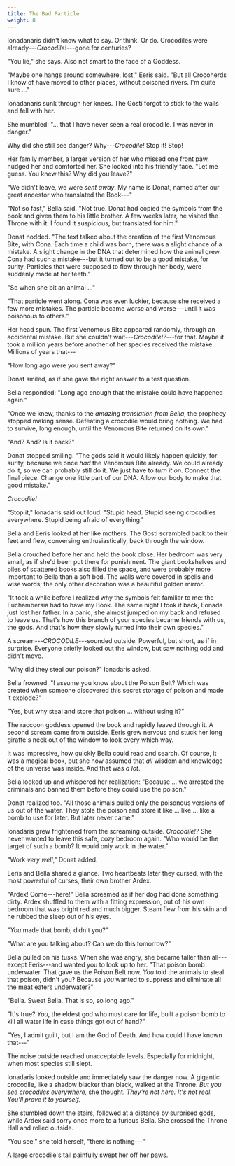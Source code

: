 ```yaml
---
title: The Bad Particle
weight: 8
---
```

Ionadanaris didn't know what to say. Or think. Or do. Crocodiles were already---_Crocodile!_---gone for centuries?

"You lie," she says. Also not smart to the face of a Goddess.

"Maybe one hangs around somewhere, lost," Eeris said. "But all Crocoherds I know of have moved to other places, without poisoned rivers. I'm quite sure ..."

Ionadanaris sunk through her knees. The Gosti forgot to stick to the walls and fell with her. 

She mumbled: "... that I have never seen a real crocodile. I was never in danger."

Why did she still see danger? Why---_Crocodile!_ Stop it! Stop!

Her family member, a larger version of her who missed one front paw, nudged her and comforted her. She looked into his friendly face. "Let me guess. You knew this? Why did you leave?"

"We didn't leave, we were _sent away_. My name is Donat, named after our great ancestor who translated the Book---"

"Not so fast," Bella said. "Not true. Donat had copied the symbols from the book and given them to his little brother. A few weeks later, he visited the Throne with it. I found it suspicious, but translated for him."

Donat nodded. "The text talked about the creation of the first Venomous Bite, with Cona. Each time a child was born, there was a slight chance of a mistake. A slight change in the DNA that determined how the animal grew. Cona had such a mistake---but it turned out to be a good mistake, for surity. Particles that were supposed to flow through her body, were suddenly made at her teeth."

"So when she bit an animal ..."

"That particle went along. Cona was even luckier, because she received a few more mistakes. The particle became worse and worse---until it was poisonous to others."

Her head spun. The first Venomous Bite appeared randomly, through an accidental mistake. But she couldn't wait---_Crocodile!?_---for that. Maybe it took a million years before another of her species received the mistake. Millions of years that---

"How long ago were you sent away?"

Donat smiled, as if she gave the right answer to a test question. 

Bella responded: "Long ago enough that the mistake could have happened again."

"Once we knew, thanks to the _amazing translation from Bella_, the prophecy stopped making sense. Defeating a crocodile would bring nothing. We had to survive, long enough, until the Venomous Bite returned on its own."

"And? And? Is it back?"

Donat stopped smiling. "The gods said it would likely happen quickly, for surity, because we once _had_ the Venomous Bite already. We could already do it, so we can probably still do it. We just have to _turn it on_. Connect the final piece. Change one little part of our DNA. Allow our body to make that good mistake."

_Crocodile!_ 

"Stop it," Ionadaris said out loud. "Stupid head. Stupid seeing crocodiles everywhere. Stupid being afraid of everything."

Bella and Eeris looked at her like mothers. The Gosti scrambled back to their feet and flew, conversing enthusiastically, back through the window.

Bella crouched before her and held the book close. Her bedroom was very small, as if she'd been put there for punishment. The giant bookshelves and piles of scattered books also filled the space, and were probably more important to Bella than a soft bed. The walls were covered in spells and wise words; the only other decoration was a beautiful golden mirror.

"It took a while before I realized why the symbols felt familiar to me: the Euchambersia had to have my Book. The same night I took it back, Eonada just lost her father. In a panic, she almost jumped on my back and refused to leave us. That's how this branch of your species became friends with us, the gods. And that's how they slowly turned into their own species."

A scream---_CROCODILE_---sounded outside. Powerful, but short, as if in surprise. Everyone briefly looked out the window, but saw nothing odd and didn't move.

"Why did they steal our poison?" Ionadaris asked.

Bella frowned. "I assume you know about the Poison Belt? Which was created when someone discovered this secret storage of poison and made it explode?"

"Yes, but why steal and store that poison ... without using it?"

The raccoon goddess opened the book and rapidly leaved through it. A second scream came from outside. Eeris grew nervous and stuck her long giraffe's neck out of the window to look every which way.

It was impressive, how quickly Bella could read and search. Of course, it was a magical book, but she now assumed that _all_ wisdom and knowledge of the universe was inside. And that was _a lot_.

Bella looked up and whispered her realization: "Because ... we arrested the criminals and banned them before they could use the poison."

Donat realized too. "All those animals pulled only the poisonous versions of us out of the water. They stole the poison and store it like ... like ... like a bomb to use for later. But later never came."

Ionadaris grew frightened from the screaming outside. _Crocodile!?_ She never wanted to leave this safe, cozy bedroom again. "Who would be the target of such a bomb? It would only work in the water."

"Work _very well_," Donat added.

Eeris and Bella shared a glance. Two heartbeats later they cursed, with the most powerful of curses, their own brother Ardex.

"Ardex! Come---here!" Bella screamed as if her dog had done something dirty. Ardex shuffled to them with a fitting expression, out of his own bedroom that was bright red and much bigger. Steam flew from his skin and he rubbed the sleep out of his eyes.

"_You_ made that bomb, didn't you?"

"What are you talking about? Can we do this tomorrow?"

Bella pulled on his tusks. When she was angry, she became taller than all---except Eeris---and wanted you to look up to her. "That poison bomb underwater. That gave us the Poison Belt now. _You_ told the animals to steal that poison, didn't you? Because _you_ wanted to suppress and eliminate all the meat eaters underwater?"

"Bella. Sweet Bella. That is so, so long ago."

"It's true? _You_, the eldest god who must care for life, built a poison bomb to kill all water life in case things got out of hand?"

"Yes, I admit guilt, but I am the God of Death. And how could I have known that---"

The noise outside reached unacceptable levels. Especially for midnight, when most species still slept.

Ionadaris looked outside and immediately saw the danger now. A gigantic crocodile, like a shadow blacker than black, walked at the Throne. _But you see crocodiles everywhere,_ she thought. _They're not here. It's not real. You'll prove it to yourself._

She stumbled down the stairs, followed at a distance by surprised gods, while Ardex said sorry once more to a furious Bella. She crossed the Throne Hall and rolled outside.

"You see," she told herself, "there is nothing---"

A large crocodile's tail painfully swept her off her paws.
